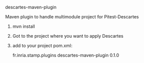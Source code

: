 descartes-maven-plugin

Maven plugin to handle multimodule project for Pitest-Descartes

1. mvn install

2. Got to the project where you want to apply Descartes

3. add to your project pom.xml:

      <plugin>
        <groupId>fr.inria.stamp.plugins</groupId>
        <artifactId>descartes-maven-plugin</artifactId>
        <version>0.1.0</version>
      </plugin>

